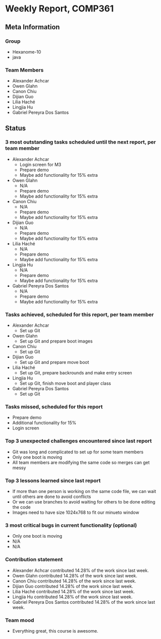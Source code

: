 # Weekly Report, COMP361

## Meta Information

### Group

 * Hexanome-10
 * java

### Team Members

 * Alexander Achcar
 * Owen Glahn
 * Canon Chiu
 * Dijian Guo
 * Lilia Haché
 * Lingjia Hu 
 * Gabriel Pereyra Dos Santos

## Status

### 3 most outstanding tasks scheduled until the next report, per team member

 * Alexander Achcar
   * Login screen for M3
   * Prepare demo
   * Maybe add functionality for 15% extra
 * Owen Glahn
   * N/A
   * Prepare demo
   * Maybe add functionality for 15% extra
 * Canon Chiu
   * N/A
   * Prepare demo
   * Maybe add functionality for 15% extra
 * Dijian Guo
   * N/A
   * Prepare demo
   * Maybe add functionality for 15% extra
 * Lilia Haché
   * N/A
   * Prepare demo
   * Maybe add functionality for 15% extra
 * Lingjia Hu
   * N/A
   * Prepare demo
   * Maybe add functionality for 15% extra
 * Gabriel Pereyra Dos Santos
   * N/A
   * Prepare demo
   * Maybe add functionality for 15% extra

### Tasks achieved, scheduled for this report, per team member

 * Alexander Achcar
   * Set up Git
 * Owen Glahn
   * Set up Git and prepare boot images
 * Canon Chiu
   * Set up Git
 * Dijian Guo
   * Set up Git and prepare move boot
 * Lilia Haché
   * Set up Git, prepare backrounds and make entry screen
 * Lingjia Hu
   * Set up Git, finish move boot and player class
 * Gabriel Pereyra Dos Santos
   * Set up Git


### Tasks missed, scheduled for this report

 * Prepare demo
 * Additional functionality for 15%
 * Login screen

### Top 3 unexpected challenges encountered since last report

 * Git was long and complicated to set up for some team members
 * Only one boot is moving
 * All team members are modifying the same code so merges can get messy

### Top 3 lessons learned since last report

 * If more than one person is working on the same code file, we can wait until others are done to avoid conflicts
 * Or we can use branches to avoid waiting for others to be done editing the code
 * Images need to have size 1024x768 to fit our minueto window

### 3 most critical bugs in current functionality (optional)

 * Only one boot is moving
 * N/A
 * N/A

### Contribution statement

 * Alexander Achcar contributed 14.28% of the work since last week.
 * Owen Glahn contributed 14.28% of the work since last week.
 * Canon Chiu contributed 14.28% of the work since last week.
 * Dijian Guo contributed 14.28% of the work since last week.
 * Lilia Haché contributed 14.28% of the work since last week.
 * Lingjia Hu contributed 14.28% of the work since last week.
 * Gabriel Pereyra Dos Santos contributed 14.28% of the work since last week.

### Team mood

 * Everything great, this course is awesome.
